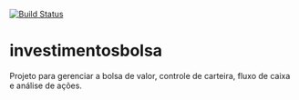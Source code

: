 [![Build Status](https://app.travis-ci.com/rodrigocostaful/investimentosbolsa.svg?branch=main)](https://app.travis-ci.com/rodrigocostaful/investimentosbolsa)
# investimentosbolsa
Projeto para gerenciar a bolsa de valor, controle de carteira, fluxo de caixa e análise de ações.

